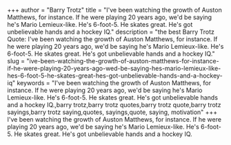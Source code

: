 +++
author = "Barry Trotz"
title = "I've been watching the growth of Auston Matthews, for instance. If he were playing 20 years ago, we'd be saying he's Mario Lemieux-like. He's 6-foot-5. He skates great. He's got unbelievable hands and a hockey IQ."
description = "the best Barry Trotz Quote: I've been watching the growth of Auston Matthews, for instance. If he were playing 20 years ago, we'd be saying he's Mario Lemieux-like. He's 6-foot-5. He skates great. He's got unbelievable hands and a hockey IQ."
slug = "ive-been-watching-the-growth-of-auston-matthews-for-instance-if-he-were-playing-20-years-ago-wed-be-saying-hes-mario-lemieux-like-hes-6-foot-5-he-skates-great-hes-got-unbelievable-hands-and-a-hockey-iq"
keywords = "I've been watching the growth of Auston Matthews, for instance. If he were playing 20 years ago, we'd be saying he's Mario Lemieux-like. He's 6-foot-5. He skates great. He's got unbelievable hands and a hockey IQ.,barry trotz,barry trotz quotes,barry trotz quote,barry trotz sayings,barry trotz saying,quotes, sayings,quote, saying, motivation"
+++
I've been watching the growth of Auston Matthews, for instance. If he were playing 20 years ago, we'd be saying he's Mario Lemieux-like. He's 6-foot-5. He skates great. He's got unbelievable hands and a hockey IQ.
